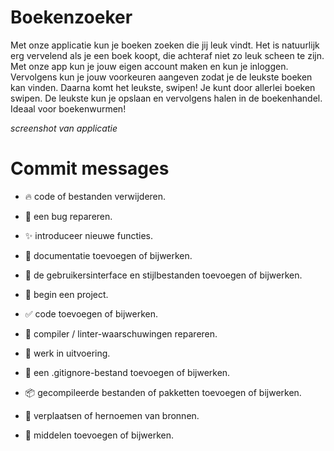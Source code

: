 # Boekenzoeker
Met onze applicatie kun je boeken zoeken die jij leuk vindt. Het is natuurlijk erg vervelend als je een boek koopt, die achteraf niet zo leuk scheen te zijn. Met onze app kun je jouw eigen account maken en kun je inloggen. Vervolgens kun je jouw voorkeuren aangeven zodat je de leukste boeken kan vinden. Daarna komt het leukste, swipen! Je kunt door allerlei boeken swipen. De leukste kun  je opslaan en vervolgens halen in de boekenhandel. Ideaal voor boekenwurmen!

*screenshot van applicatie*

# Commit messages
* 🔥 code of bestanden verwijderen.

* 🐛 een bug repareren.

* ✨ introduceer nieuwe functies.

* 📝 documentatie toevoegen of bijwerken.

* 💄 de gebruikersinterface en stijlbestanden toevoegen of bijwerken.

* 🎉 begin een project.

* ✅ code toevoegen of bijwerken.

* 🚨 compiler / linter-waarschuwingen repareren.

* 🚧 werk in uitvoering.

* 🙈 een .gitignore-bestand toevoegen of bijwerken.

* 📦️ gecompileerde bestanden of pakketten toevoegen of bijwerken.

* 🚚 verplaatsen of hernoemen van bronnen.

* 🍱 middelen toevoegen of bijwerken.
